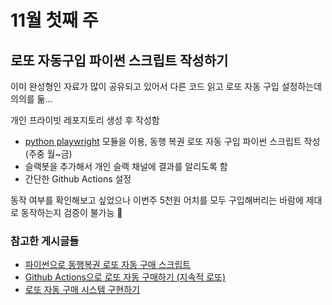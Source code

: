 # 11월 첫째 주

## 로또 자동구입 파이썬 스크립트 작성하기

이미 완성형인 자료가 많이 공유되고 있어서 다른 코드 읽고 로또 자동 구입 설정하는데 의의를 둚...

개인 프라이빗 레포지토리 생성 후 작성함
- [python playwright](https://playwright.dev/python/docs/intro) 모듈을 이용, 동행 복권 로또 자동 구입 파이썬 스크립트 작성(주중 월~금)
- 슬랙봇을 추가해서 개인 슬랙 채널에 결과를 알리도록 함
- 간단한 Github Actions 설정

동작 여부를 확인해보고 싶었으나 이번주 5천원 어치를 모두 구입해버리는 바람에 제대로 동작하는지 검증이 불가능 🫠

### 참고한 게시글들
- [파이썬으로 동행복권 로또 자동 구매 스크립트](https://bizanalytics.tistory.com/entry/%ED%8C%8C%EC%9D%B4%EC%8D%AC-%EB%8F%99%ED%96%89%EB%B3%B5%EA%B6%8C-%EB%A1%9C%EB%98%90-%EC%9E%90%EB%8F%99-%EA%B5%AC%EB%A7%A4-%EC%8A%A4%ED%81%AC%EB%A6%BD%ED%8A%B8)
- [Github Actions으로 로또 자동 구매하기 (지속적 로또)](https://velog.io/@king/githubactions-lotto?source=post_page-----26982617b847--------------------------------)
- [로또 자동 구매 시스템 구현하기](https://medium.com/@myriky/%EB%A1%9C%EB%98%90-%EC%9E%90%EB%8F%99-%EA%B5%AC%EB%A7%A4-%EC%8B%9C%EC%8A%A4%ED%85%9C-%EA%B5%AC%ED%98%84%ED%95%98%EA%B8%B0-26982617b847)
